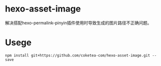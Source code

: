 # hexo-asset-image

解决搭配hexo-permalink-pinyin插件使用时导致生成的图片路径不正确问题。

# Usege

```shell
npm install git+https://github.com/coketea-com/hexo-asset-image.git --save
```

